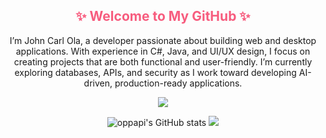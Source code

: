 <h2 align="center" style="color:#f75c7e;">✨ Welcome to My GitHub ✨</h2>

<p align="center">
  I’m John Carl Ola, a developer passionate about building web and desktop applications.  
  With experience in C#, Java, and UI/UX design, I focus on creating projects that are both functional and user-friendly.  
  I’m currently exploring databases, APIs, and security as I work toward developing AI-driven, production-ready applications.
</p>

<p align="center">
  <a href="https://github.com/oppapi/readme-typing-svg">
    <img src="https://readme-typing-svg.demolab.com/?lines=Student%20Programmer%20Learning;Passionate%20about%20Web%20and%20App%20Development;Interested%20in%20Desktop%20Development;Exploring%20UI%2FUX%20Design;Always%20Improving%20Coding%20Skills&font=Fira%20Code&center=true&width=650&height=45&color=f75c7e&vCenter=true&pause=1000&size=22" />
  </a>
</p>
<div class="stats-container" align="center">
  <img src="https://github-readme-stats.vercel.app/api?username=oppapi&show_icons=true&theme=tokyonight" alt="oppapi's GitHub stats"/>
  <img src="https://nirzak-streak-stats.vercel.app/?user=oppapi&theme=tokyonight&hide_border=true"/>
</div>
